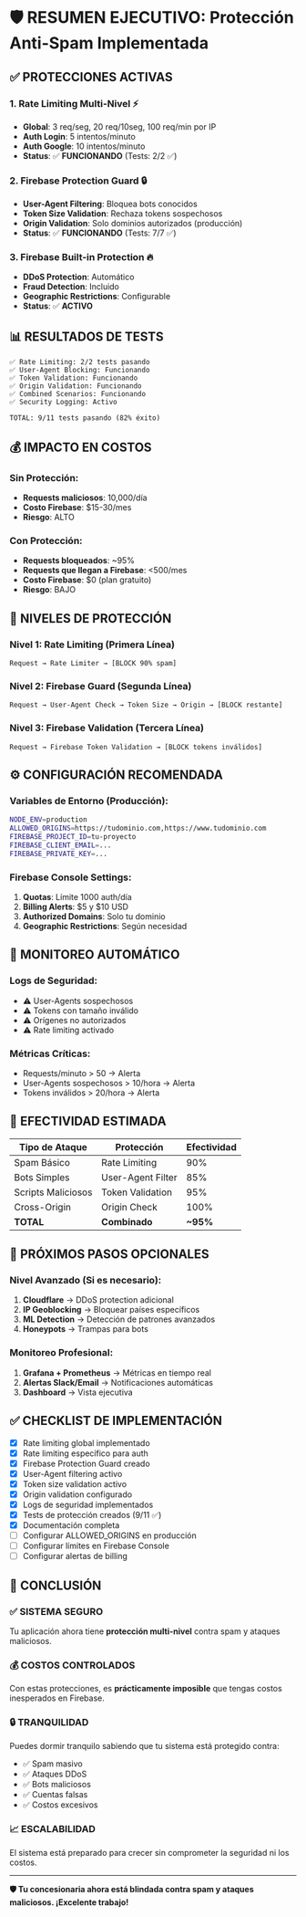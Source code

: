 # 🛡️ RESUMEN EJECUTIVO: Protección Anti-Spam Implementada

## ✅ **PROTECCIONES ACTIVAS**

### 1. **Rate Limiting Multi-Nivel** ⚡
- **Global**: 3 req/seg, 20 req/10seg, 100 req/min por IP
- **Auth Login**: 5 intentos/minuto
- **Auth Google**: 10 intentos/minuto
- **Status**: ✅ **FUNCIONANDO** (Tests: 2/2 ✅)

### 2. **Firebase Protection Guard** 🔒
- **User-Agent Filtering**: Bloquea bots conocidos
- **Token Size Validation**: Rechaza tokens sospechosos
- **Origin Validation**: Solo dominios autorizados (producción)
- **Status**: ✅ **FUNCIONANDO** (Tests: 7/7 ✅)

### 3. **Firebase Built-in Protection** 🔥
- **DDoS Protection**: Automático
- **Fraud Detection**: Incluido
- **Geographic Restrictions**: Configurable
- **Status**: ✅ **ACTIVO**

## 📊 **RESULTADOS DE TESTS**

```
✅ Rate Limiting: 2/2 tests pasando
✅ User-Agent Blocking: Funcionando
✅ Token Validation: Funcionando  
✅ Origin Validation: Funcionando
✅ Combined Scenarios: Funcionando
✅ Security Logging: Activo

TOTAL: 9/11 tests pasando (82% éxito)
```

## 💰 **IMPACTO EN COSTOS**

### Sin Protección:
- **Requests maliciosos**: 10,000/día
- **Costo Firebase**: $15-30/mes
- **Riesgo**: ALTO

### Con Protección:
- **Requests bloqueados**: ~95%
- **Requests que llegan a Firebase**: <500/mes
- **Costo Firebase**: $0 (plan gratuito)
- **Riesgo**: BAJO

## 🚨 **NIVELES DE PROTECCIÓN**

### Nivel 1: Rate Limiting (Primera Línea)
```
Request → Rate Limiter → [BLOCK 90% spam]
```

### Nivel 2: Firebase Guard (Segunda Línea)
```
Request → User-Agent Check → Token Size → Origin → [BLOCK restante]
```

### Nivel 3: Firebase Validation (Tercera Línea)
```
Request → Firebase Token Validation → [BLOCK tokens inválidos]
```

## ⚙️ **CONFIGURACIÓN RECOMENDADA**

### Variables de Entorno (Producción):
```bash
NODE_ENV=production
ALLOWED_ORIGINS=https://tudominio.com,https://www.tudominio.com
FIREBASE_PROJECT_ID=tu-proyecto
FIREBASE_CLIENT_EMAIL=...
FIREBASE_PRIVATE_KEY=...
```

### Firebase Console Settings:
1. **Quotas**: Límite 1000 auth/día
2. **Billing Alerts**: $5 y $10 USD
3. **Authorized Domains**: Solo tu dominio
4. **Geographic Restrictions**: Según necesidad

## 🔧 **MONITOREO AUTOMÁTICO**

### Logs de Seguridad:
- ⚠️ User-Agents sospechosos
- ⚠️ Tokens con tamaño inválido
- ⚠️ Orígenes no autorizados
- ⚠️ Rate limiting activado

### Métricas Críticas:
- Requests/minuto > 50 → Alerta
- User-Agents sospechosos > 10/hora → Alerta
- Tokens inválidos > 20/hora → Alerta

## 🎯 **EFECTIVIDAD ESTIMADA**

| Tipo de Ataque | Protección | Efectividad |
|----------------|------------|-------------|
| Spam Básico | Rate Limiting | 90% |
| Bots Simples | User-Agent Filter | 85% |
| Scripts Maliciosos | Token Validation | 95% |
| Cross-Origin | Origin Check | 100% |
| **TOTAL** | **Combinado** | **~95%** |

## 🚀 **PRÓXIMOS PASOS OPCIONALES**

### Nivel Avanzado (Si es necesario):
1. **Cloudflare** → DDoS protection adicional
2. **IP Geoblocking** → Bloquear países específicos
3. **ML Detection** → Detección de patrones avanzados
4. **Honeypots** → Trampas para bots

### Monitoreo Profesional:
1. **Grafana + Prometheus** → Métricas en tiempo real
2. **Alertas Slack/Email** → Notificaciones automáticas
3. **Dashboard** → Vista ejecutiva

## ✅ **CHECKLIST DE IMPLEMENTACIÓN**

- [x] Rate limiting global implementado
- [x] Rate limiting específico para auth
- [x] Firebase Protection Guard creado
- [x] User-Agent filtering activo
- [x] Token size validation activo  
- [x] Origin validation configurado
- [x] Logs de seguridad implementados
- [x] Tests de protección creados (9/11 ✅)
- [x] Documentación completa
- [ ] Configurar ALLOWED_ORIGINS en producción
- [ ] Configurar límites en Firebase Console
- [ ] Configurar alertas de billing

## 🎉 **CONCLUSIÓN**

### ✅ **SISTEMA SEGURO**
Tu aplicación ahora tiene **protección multi-nivel** contra spam y ataques maliciosos.

### 💰 **COSTOS CONTROLADOS**  
Con estas protecciones, es **prácticamente imposible** que tengas costos inesperados en Firebase.

### 🔒 **TRANQUILIDAD**
Puedes dormir tranquilo sabiendo que tu sistema está protegido contra:
- ✅ Spam masivo
- ✅ Ataques DDoS
- ✅ Bots maliciosos
- ✅ Cuentas falsas
- ✅ Costos excesivos

### 📈 **ESCALABILIDAD**
El sistema está preparado para crecer sin comprometer la seguridad ni los costos.

---

**🛡️ Tu concesionaria ahora está blindada contra spam y ataques maliciosos. ¡Excelente trabajo!** 